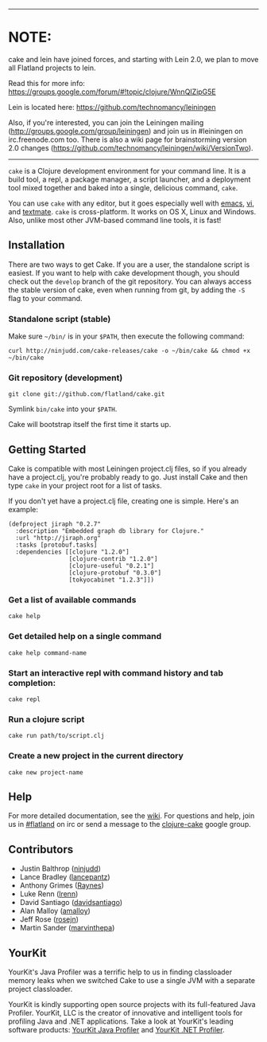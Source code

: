 _____________________________

# NOTE:

cake and lein have joined forces, and starting with Lein 2.0, we plan to move all Flatland projects to lein. 

Read this for more info: https://groups.google.com/forum/#!topic/clojure/WnnQIZipG5E

Lein is located here: https://github.com/technomancy/leiningen

Also, if you're interested, you can join the Leiningen mailing (http://groups.google.com/group/leiningen) and join us in #leiningen on irc.freenode.com too. There is also a wiki page for brainstorming version 2.0 changes (https://github.com/technomancy/leiningen/wiki/VersionTwo). 


_____________________________


`cake` is a Clojure development environment for your command line. It is a build tool, a repl, a
package manager, a script launcher, and a deployment tool mixed together and baked into a single,
delicious command, `cake`.

You can use `cake` with any editor, but it goes especially well with [emacs](http://github.com/flatland/cake/wiki/emacs),
[vi](http://github.com/flatland/cake/wiki/vi), and [textmate](http://github.com/flatland/cake/wiki/textmate).
`cake` is cross-platform. It works on OS X, Linux and Windows. Also, unlike most other JVM-based
command line tools, it is fast!

## Installation

There are two ways to get Cake. If you are a user, the standalone script is easiest. If you want to
help with cake development though, you should check out the `develop` branch of the git
repository. You can always access the stable version of cake, even when running from git, by adding
the `-S` flag to your command.

### Standalone script (stable)

Make sure `~/bin/` is in your `$PATH`, then execute the following command:

    curl http://ninjudd.com/cake-releases/cake -o ~/bin/cake && chmod +x ~/bin/cake

### Git repository (development)

    git clone git://github.com/flatland/cake.git

Symlink `bin/cake` into your `$PATH`.

Cake will bootstrap itself the first time it starts up.

## Getting Started

Cake is compatible with most Leiningen project.clj files, so if you already have a project.clj,
you're probably ready to go. Just install Cake and then type `cake` in your project root for a list
of tasks.

If you don't yet have a project.clj file, creating one is simple. Here's an example:

    (defproject jiraph "0.2.7"
      :description "Embedded graph db library for Clojure."
      :url "http://jiraph.org"
      :tasks [protobuf.tasks]
      :dependencies [[clojure "1.2.0"]
                     [clojure-contrib "1.2.0"]
                     [clojure-useful "0.2.1"]
                     [clojure-protobuf "0.3.0"]
                     [tokyocabinet "1.2.3"]])

### Get a list of available commands

    cake help

### Get detailed help on a single command

    cake help command-name

### Start an interactive repl with command history and tab completion:

    cake repl

### Run a clojure script

    cake run path/to/script.clj

### Create a new project in the current directory

    cake new project-name

## Help

For more detailed documentation, see the [wiki](https://github.com/flatland/cake/wiki).  For
questions and help, join us in [#flatland](irc://irc.freenode.net/#flatland) on irc or send a
message to the [clojure-cake](http://groups.google.com/group/clojure-cake) google group.

## Contributors

- Justin Balthrop ([ninjudd](https://github.com/ninjudd))
- Lance Bradley ([lancepantz](https://github.com/lancepantz))
- Anthony Grimes ([Raynes](https://github.com/Raynes))
- Luke Renn ([lrenn](https://github.com/lrenn))
- David Santiago ([davidsantiago](https://github.com/davidsantiago))
- Alan Malloy ([amalloy](https://github.com/amalloy))
- Jeff Rose ([rosejn](https://github.com/rosejn))
- Martin Sander ([marvinthepa](https://github.com/marvinthepa))

## YourKit

YourKit's Java Profiler was a terrific help to us in finding classloader memory leaks when we
switched Cake to use a single JVM with a separate project classloader.

YourKit is kindly supporting open source projects with its full-featured Java Profiler.
YourKit, LLC is the creator of innovative and intelligent tools for profiling
Java and .NET applications. Take a look at YourKit's leading software products:
[YourKit Java Profiler](http://www.yourkit.com/java/profiler/index.jsp) and
[YourKit .NET Profiler](http://www.yourkit.com/.net/profiler/index.jsp).
